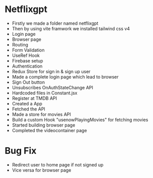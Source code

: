 # Netflixgpt
- Firstly we made a folder named netflixgpt
- Then by using vite framwork we installed tailwind css v4
- Login page
- Browser page
- Routing 
- Form Validation 
- UseRef Hook
- Firebase setup
- Authentication
- Redux Store for sign in & sign up user
- Made a complete login page which lead to browser
- Sign Out button
- Unsubscribes OnAuthStateChange API
- Hardcoded files in Constant.jsx
- Register at TMDB API
- Created a App
- Fetched the API
- Made a store for movies API
- Build a custom Hook "usenowPlayingMovies" for fetching movies
- Started building browser page
- Completed the videocontainer page

# Bug Fix
- Redirect user to home page if not signed up
- Vice versa for browser page